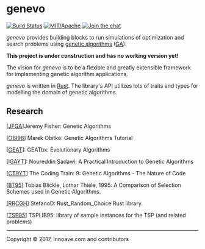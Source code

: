 # genevo

[![Build Status][tcb]][tcl]
[![MIT/Apache][lib]][lil]
[![Join the chat][gcb]][gcl]
<!--TODO uncomment once this resources are activated!
[![Crates.io][crb]][crl]
[![Docs.rs][dcb]][dcl]
-->

[crb]: https://img.shields.io/crates/v/genevo.svg?style=flat-square
[dcb]: https://docs.rs/genevo/badge.svg
[tcb]: https://img.shields.io/travis/innoave/genevo/master.svg?style=flat-square
[lib]: https://img.shields.io/badge/license-MIT%2FApache-blue.svg?style=flat-square
[l1b]: https://img.shields.io/badge/license-MIT-blue.svg?style=flat-square
[l2b]: https://img.shields.io/badge/license-Apache-blue.svg?style=flat-square
[gcb]: https://badges.gitter.im/innoave/general.svg?style=flat-square

[crl]: https://crates.io/crates/genevo/
[dcl]: https://docs.rs/genevo
[tcl]: https://travis-ci.org/innoave/genevo/
[lil]: COPYRIGHT.txt
[l1l]: https://opensource.org/licenses/MIT
[l2l]: https://www.apache.org/licenses/LICENSE-2.0
[gcl]: https://gitter.im/innoave/genevo

_genevo_ provides building blocks to run simulations of optimization and search
problems using [genetic algorithms][GA] ([GA]).

**This project is under construction and has no working version yet!**
 
The vision for _genevo_ is to be a flexible and greatly extensible framework
for implementing genetic algorithm applications.

_genevo_ is written in [Rust]. The library's API utilizes lots of traits and
types for modelling the domain of genetic algorithms.


## Research

[[JFGA]]Jeremy Fisher: Genetic Algorithms

[JFGA]: https://www.youtube.com/watch?v=7J-DfS52bnI&t=302s

[[OBI98]] Marek Obitko: Genetic Algorithms Tutorial

[OBI98]: http://www.obitko.com/tutorials/genetic-algorithms/

[[GEAT]]: GEATbx: Evolutionary Algorithms
 
[GEAT]: http://www.geatbx.com/docu/algindex.html

[[IGAYT]]: Noureddin Sadawi: A Practical Introduction to Genetic Algorithms
 
[IGAYT]: https://www.youtube.com/playlist?list=PLea0WJq13cnARQILcbHUPINYLy1lOSmjH 

[[CT9YT]] The Coding Train: 9: Genetic Algorithms - The Nature of Code

[CT9YT]: https://www.youtube.com/playlist?list=PLRqwX-V7Uu6bJM3VgzjNV5YxVxUwzALHV

[[BT95]] Tobias Blickle, Lothar Thiele, 1995: A Comparison of Selection Schemes used in Genetic Algorithms.

[BT95]: http://www.tik.ee.ethz.ch/file/6c0e384dceb283cd4301339a895b72b8/TIK-Report11.pdf

[[RRCGH]] StefanoD: Rust_Random_Choice Rust library.

[RRCGH]: https://github.com/StefanoD/Rust_Random_Choice

[[TSP95]] TSPLIB95: library of sample instances for the TSP (and related problems)

[TSP95]: http://comopt.ifi.uni-heidelberg.de/software/TSPLIB95/index.html

--------------------------------------------------------------------------------
[GA]: https://en.wikipedia.org/wiki/Genetic_algorithm
[Rust]: https://www.rust-lang.org/

Copyright &copy; 2017, Innoave.com and contributors
